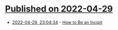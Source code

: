 # [Published on 2022-04-29](index.md)

* [2022-04-29, 23:04:34](https://news.ycombinator.com/item?id=31211624) - [How to Be an Incipit](https://www.berfrois.com/2022/04/paul-vacca-how-to-be-an-incipit/)
